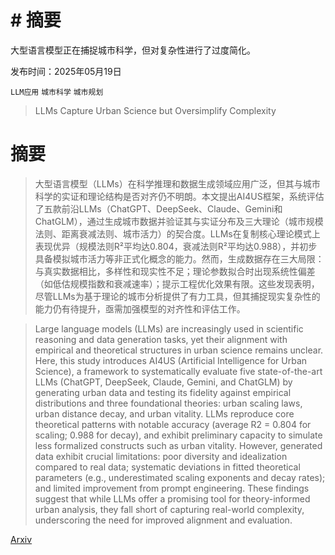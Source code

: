 # # 摘要
大型语言模型正在捕捉城市科学，但对复杂性进行了过度简化。

发布时间：2025年05月19日

`LLM应用` `城市科学` `城市规划`

> LLMs Capture Urban Science but Oversimplify Complexity

# 摘要

> 大型语言模型（LLMs）在科学推理和数据生成领域应用广泛，但其与城市科学的实证和理论结构是否对齐仍不明朗。本文提出AI4US框架，系统评估了五款前沿LLMs（ChatGPT、DeepSeek、Claude、Gemini和ChatGLM），通过生成城市数据并验证其与实证分布及三大理论（城市规模法则、距离衰减法则、城市活力）的契合度。LLMs在复制核心理论模式上表现优异（规模法则R²平均达0.804，衰减法则R²平均达0.988），并初步具备模拟城市活力等非正式化概念的能力。然而，生成数据存在三大局限：与真实数据相比，多样性和现实性不足；理论参数拟合时出现系统性偏差（如低估规模指数和衰减速率）；提示工程优化效果有限。这些发现表明，尽管LLMs为基于理论的城市分析提供了有力工具，但其捕捉现实复杂性的能力仍有待提升，亟需加强模型的对齐性和评估工作。

> Large language models (LLMs) are increasingly used in scientific reasoning and data generation tasks, yet their alignment with empirical and theoretical structures in urban science remains unclear. Here, this study introduces AI4US (Artificial Intelligence for Urban Science), a framework to systematically evaluate five state-of-the-art LLMs (ChatGPT, DeepSeek, Claude, Gemini, and ChatGLM) by generating urban data and testing its fidelity against empirical distributions and three foundational theories: urban scaling laws, urban distance decay, and urban vitality. LLMs reproduce core theoretical patterns with notable accuracy (average R2 = 0.804 for scaling; 0.988 for decay), and exhibit preliminary capacity to simulate less formalized constructs such as urban vitality. However, generated data exhibit crucial limitations: poor diversity and idealization compared to real data; systematic deviations in fitted theoretical parameters (e.g., underestimated scaling exponents and decay rates); and limited improvement from prompt engineering. These findings suggest that while LLMs offer a promising tool for theory-informed urban analysis, they fall short of capturing real-world complexity, underscoring the need for improved alignment and evaluation.

[Arxiv](https://arxiv.org/abs/2505.13803)